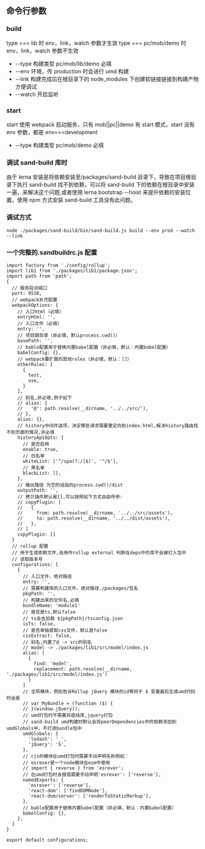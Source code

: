 ## 命令行参数

### build

type === lib 时 env，link，watch 参数才生效
type === pc/mob/demo 时 env，link，watch 参数不生效

- --type 构建类型 pc/mob/lib/demo 必填
- --env 环境，传 production 时会进行 umd 构建
- --link 构建完成后在根目录下的 node_modules 下创建软链接链接到构建产物方便调试
- --watch 开启监听

### start

start 使用 webpack 启动服务，只有 mob||pc||demo 有 start 模式，start 没有 env 参数，都是 env===development

- --type 构建类型 pc/mob/demo 必填

### 调试 sand-build 库时

由于 lerna 安装是将依赖安装至/packages/sand-build 目录下，导致在项目根目录下执行 sand-build 找不到依赖，可以将 sand-build 下的依赖在根目录中安装一遍，来解决这个问题,或者使用 lerna bootstrap --hoist 来提升依赖的安装位置。使用 npm 方式安装 sand-build 工具没有此问题。

### 调试方式

```
node ./packages/sand-build/bin/sand-build.js build --env prod --watch --link
```

### 一个完整的.sandbuildrc.js 配置

```
import factory from './config/rollup';
import lib1 from './packages/lib1/package.json';
import path from 'path';
{
  // 服务启动端口
  port: 9538,
  // webpack补充配置
  webpackOptions: {
    // 入口html（必填）
    entryHtml: '',
    // 入口文件（必填）
    entry: '',
    // 项目跟目录（非必填，默认process.cwd()）
    basePath: '',
    // bable配置用于替换内置babel配置（非必填，默认：内置babel配置）
    babelConfig: {},
    // webpack要扩展的其他rules（非必填，默认：[]）
    otherRules: [
      {
        test,
        use,
      }
    ],
    // 别名,非必填,例子如下
    // alias: {
    //   '@': path.resolve(__dirname, '../../src/'),
    // },
    alias: {},
    // history中间件选项，决定哪些请求需要重定向到index.html,解决history路由找不到页面的情况,非必填
    historyApiOpts: {
      // 是否启用
      enable: true,
      // 白名单
      whiteList: ['^/spa(?:/|$)', '^/$'],
      // 黑名单
      blackList: [],
    },
    // 输出路径 为空的话指向process.cwd()/dist
    outputPath: '',
    // 拷贝插件默认是[],可以按照如下方式自由传参:
    // copyPlugin: [
    //   {
    //     from: path.resolve(__dirname, '../../src/assets'),
    //     to: path.resolve(__dirname, '../../dist/assets'),
    //   },
    // ]
    copyPlugin: []
  }
  // rollup 配置
  // 用于生成依赖文件,会用作rollup external 判断在deps中的库不会被打入包中
  // 读取版本号
  configurations: [
    {
      // 入口文件，绝对路径
      entry: '',
      // 需要构建库的入口文件，绝对路径./packages/包名
      pkgPath: '',
      // 构建出来的文件名,必填
      bundleName: 'module1'
      // 是否是ts,默认false
      // ts会去加载 ${pkgPath}/tsconfig.json
      isTs: false,
      // 是否单独提取css文件，默认是false
      cssExtract: false,
      // 别名,内置了@ -> src的别名
      // model -> ./packages/lib1/src/model/index.js
      alias: [
        {
          find: 'model',
          replacement: path.resolve(__dirname, './packages/lib1/src/model/index.js')
        }
      ]
      // 全局模块，例如告诉Rollup jQuery 模块的id等同于 $ 变量最后生成umd代码时会是
      // var MyBundle = (function ($) {
      // }(window.jQuery));
      // umd打包时不需要将底线库,jquery打包
      // sand-build umd构建时默认会将peerDependencies中的依赖添加到umdGlobals中，不打进bundle包中
      umdGlobals: {
        'lodash': '_',
        'jQuery': '$',
      },
      // cjs的模块在umd打包时需要手动声明名称例如：
      // esrever是一个node模块在esm中使用
      // import { reverse } from 'esrever';
      // 在umd打包时会报错需要手动声明'esrever': ['reverse'],
      namedExports: {
        'esrever': ['reverse'],
        'react-dom': ['findDOMNode'],
        'react-dom/server': ['renderToStaticMarkup'],
      },
      // bable配置用于替换内置babel配置（非必填，默认：内置babel配置）
      babelConfig: {},
    },
  ]
}

export default configurations;
```
